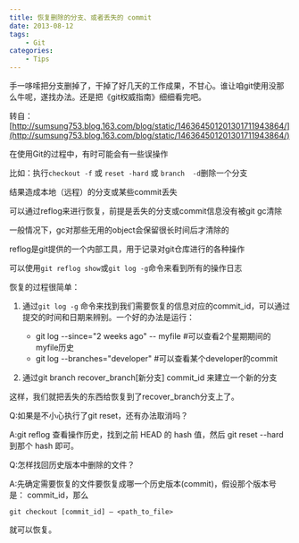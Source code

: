 ```yaml
---
title: 恢复删除的分支、或者丢失的 commit
date: 2013-08-12
tags:
    - Git
categories: 
    - Tips
---
```


手一哆嗦把分支删掉了，干掉了好几天的工作成果，不甘心。谁让咱git使用没那么牛呢，遂找办法。还是把《git权威指南》细细看完吧。

转自：[http://sumsung753.blog.163.com/blog/static/146364501201301711943864/](http://sumsung753.blog.163.com/blog/static/146364501201301711943864/)

在使用Git的过程中，有时可能会有一些误操作

比如：执行`checkout -f` 或  `reset -hard` 或  `branch  -d`删除一个分支

结果造成本地（远程）的分支或某些commit丢失

<!--more-->

可以通过reflog来进行恢复，前提是丢失的分支或commit信息没有被git gc清除

一般情况下，gc对那些无用的object会保留很长时间后才清除的

reflog是git提供的一个内部工具，用于记录对git仓库进行的各种操作

可以使用`git reflog show`或`git log -g`命令来看到所有的操作日志

恢复的过程很简单：


1. 通过`git log -g` 命令来找到我们需要恢复的信息对应的commit_id，可以通过提交的时间和日期来辨别。一个好的办法是运行：
    
    *   git log --since="2 weeks ago" -- myfile #可以查看2个星期期间的myfile历史
    *   git log --branches="developer" #可以查看某个developer的commit

2.  通过git branch recover_branch[新分支] commit_id 来建立一个新的分支

这样，我们就把丢失的东西给恢复到了recover_branch分支上了。

Q:如果是不小心执行了git reset，还有办法取消吗？

A:git reflog 查看操作历史，找到之前 HEAD 的 hash 值，然后 git reset --hard 到那个 hash 即可。

Q:怎样找回历史版本中删除的文件？

A:先确定需要恢复的文件要恢复成哪一个历史版本(commit)，假设那个版本号是： commit_id，那么

    git checkout [commit_id] — <path_to_file>

就可以恢复。
